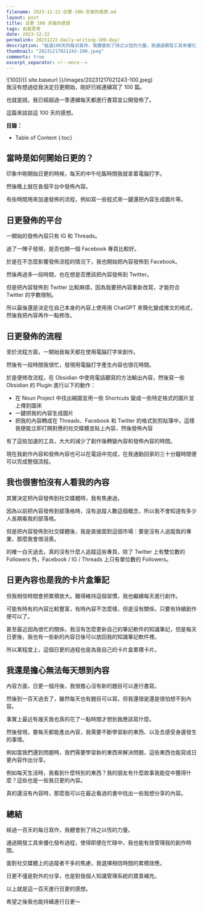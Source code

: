 ```yaml
---
filename: 2023-12-22-日更-100-天後的感想.md
layout: post
title: 日更 100 天後的感想
tags: 自我思考
date: 2023-12-22
permalink: 20231222-daily-writing-100-day/
description: "經過100天的每日寫作，我體會到了持之以恆的力量。我通過開發工具來優化發布過程，使得即便在忙碌中，我也能有效管理我的創作時間。面對社交媒體上的追蹤者不多的焦慮，我選擇相信時間的累積效應。日更不僅是對外的分享，也是對我個人知識管理系統的寶貴補充。我希望這篇分享能激勵你，一起在創作的路上不斷前行。"
thumbnail: "20231217021243-100.jpeg"
comments: true
excerpt_separator: <!--more-->
---
```


![100]({{ site.baseurl }}/images/20231217021243-100.jpeg)  
我沒有想過從我決定日更開始，剛好已經連續寫了 100 篇。

也就是說，我已經超過一季連續每天都進行書寫並公開發佈了。

這篇來談談這 100 天的感想。

<!--more-->

**目錄：**

* Table of Content
{:toc}

## 當時是如何開始日更的？

印象中剛開始日更的時候，每天的中午吃飯時間我就拿着電腦打字。

然後晚上就在各個平台中發佈內容。

有些時間用來加速發佈的流程，例如寫一些程式來一鍵還把內容生成圖片等。

## 日更發佈的平台

一開始的發佈內容只有 IG 和 Threads。

過了一陣子發現，是否也開一個 Facebook 專頁比較好。

於是在不怎麼影響發佈流程的情況下，我也開始把內容發佈到 Facebook。

然後再過多一段時間，也在想是否應該把內容發佈到 Twitter。

但是把內容發佈到 Twitter 比較麻煩，因為我要把內容重新改寫，才能符合 Twitter 的字數限制。

所以最後還是決定在自己本身的內容上使用用 ChatGPT 來簡化變成推文的格式，然後我把內容再作一點修改。

## 日更發佈的流程

至於流程方面，一開始我每天都在使用電腦打字來創作。

然後有一段時間我很忙，發現用電腦打字產生內容也很花時間。

於是便修改流程，在 Obsidian 中使用電話聽寫的方法輸出內容，然後寫一些 Obsidian 的 Plugin 進行以下的動作：

- 在 Noun Project 中找出縮圖並用一些 Shortcuts 變成一些特定格式的圖片並上傳到圖床
- 一鍵把我的內容生成圖片
- 把我的內容轉成在 Threads、Facebook 和 Twitter 的格式到剪貼簿中，這樣我便能立即打開對應的社交媒體並貼上內容，然後發佈內容

有了這些加速的工具，大大的減少了創作後轉變內容和發佈內容的時間。

現在我創作內容和發佈內容也可以在電話中完成，在我通勤回家的三十分鐘時間便可以完成整個流程。

## 我也很害怕沒有人看我的內容

其實決定把內容發佈到社交媒體時，我有焦慮過。

因為以前把內容發佈到部落格時，沒有追蹤人數這個概念，所以我不會知道有多少人長期看我的部落格。

但是把內容發佈到社交媒體後，我是直接面對這個市場：要是沒有人追蹤我的專業，那麼我會很沮喪。

的確一白天過去，真的沒有什麼人追蹤這些專頁，除了 Twitter 上有雙位數的 Followers 外，Facebook / IG / Threads 上只有單位數的 Followers。

## 日更內容也是我的卡片盒筆記

但我相信時間會把累積放大。難得維持這個習慣，我也繼續每天進行創作。

可能有時有的內容比較豐富，有時內容不怎麼樣，但是沒有關係，只要有持續創作便可以了。

甚至最近因為很忙的關係，我沒有怎麼更新自己的筆記軟件的知識筆記，但是每天日更後，我也有一些新的內容日後可以放回我的知識筆記軟件裡。

所以某程度上，這個日更的過程也是為我自己的卡片盒累積卡片。

## 我還是擔心無法每天想到內容

內容方面，日更一個月後，我很擔心沒有新的題目可以進行書寫。

然後到一百天過去了，雖然每天也有題目可以寫，但我還很是還是很怕想不到內容。

事實上最近有幾天我也真的花了一點時間才想到我應該寫什麼。

然後發現，要每天都能產出內容，我需要不斷學習新的東西、以及去感受身邊發生的事情。

例如當我們還到問題時，我們需要學習新的東西來解決問題，這些東西也能寫成日更內容作出分享。

例如每天生活時，我看到什麼特別的東西？我的朋友有什麼故事我能從中獲得什麼？這些也是一些我日更的內容。

真的還沒有內容時，那麼我可以在最近看過的書中找出一些我想分享的內容。

## 總結

經過一百天的每日寫作，我體會到了持之以恆的力量。

通過開發工具來優化發布過程，使得即便在忙碌中，我也能有效管理我的創作時間。

面對社交媒體上的追蹤者不多的焦慮，我選擇相信時間的累積效應。

日更不僅是對外的分享，也是對我個人知識管理系統的寶貴補充。

以上就是這一百天進行日更的感想。

希望之後我也能持續進行日更～




<!-- Meta Summary -->
<!--
經過100天的每日寫作，我體會到了持之以恆的力量。我通過開發工具來優化發布過程，使得即便在忙碌中，我也能有效管理我的創作時間。面對社交媒體上的追蹤者不多的焦慮，我選擇相信時間的累積效應。日更不僅是對外的分享，也是對我個人知識管理系統的寶貴補充。我希望這篇分享能激勵你，一起在創作的路上不斷前行。
-->




<!--
- [日更 100 天後的感想]({{ site.baseurl }}/20231222-daily-writing-100-day/)
-->

